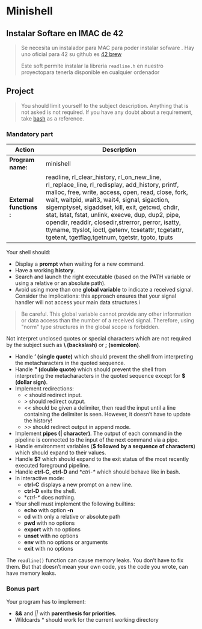 # Minishell

## Instalar Softare en IMAC de 42

> Se necesita un instalador para MAC para poder instalar sofware . Hay uno oficial para 42 su github es [42 brew](https://github.com/42School/brew)
>
> Este soft permite instalar la libreria `readline.h` en nuestro proyectopara tenerla disponible en cualquier ordenador


## Project

> You should limit yourself to the subject description. Anything that
is not asked is not required.
> If you have any doubt about a requirement, take [bash](https://www.gnu.org/savannah-checkouts/gnu/bash/manual/) as a reference.

### Mandatory part

| Action | Description |
| ----   | ---- |
| **Program name:**        |  minishell |
| **External functions :** | readline, rl_clear_history, rl_on_new_line, rl_replace_line, rl_redisplay, add_history, printf, malloc, free, write, access, open, read, close, fork, wait, waitpid, wait3, wait4, signal, sigaction, sigemptyset, sigaddset, kill, exit, getcwd, chdir, stat, lstat, fstat, unlink, execve, dup, dup2, pipe, opendir, readdir, closedir,strerror, perror, isatty, ttyname, ttyslot, ioctl, getenv, tcsetattr, tcgetattr, tgetent, tgetflag,tgetnum, tgetstr, tgoto, tputs |

Your shell should:
- Display a **prompt** when waiting for a new command.
- Have a working **history**.
- Search and launch the right executable (based on the PATH variable or using a relative or an absolute path).
- Avoid using more than one **global variable** to indicate a received signal. Consider the implications: this approach ensures that your signal handler will not access your main data structures.i

> Be careful. This global variable cannot provide any other information or data access than the number of a received signal.
> Therefore, using "norm" type structures in the global scope is forbidden.

Not interpret unclosed quotes or special characters which are not required by the subject such as **\ (backslash)** or **; (semicolon)**.
- Handle **’ (single quote)** which should prevent the shell from interpreting the metacharacters in the quoted sequence.
- Handle **" (double quote)** which should prevent the shell from interpreting the metacharacters in the quoted sequence except for **$ (dollar sign)**.
- Implement redirections:
	- *<* should redirect input.
	- *>* should redirect output.
	- *<<* should be given a delimiter, then read the input until a line containing the delimiter is seen. However, it doesn’t have to update the history!
	- *>>* should redirect output in append mode.
- Implement **pipes (| character)**. The output of each command in the pipeline is connected to the input of the next command via a pipe.
-	Handle environment variables (**$ followed by a sequence of characters**) which should expand to their values.
-	Handle **$?** which should expand to the exit status of the most recently executed foreground pipeline.
- Handle **ctrl-C**, **ctrl-D** and **ctrl-\** which should behave like in bash.
- In interactive mode:
	- **ctrl-C** displays a new prompt on a new line.
	- **ctrl-D** exits the shell.
	- **ctrl-\** does nothing.
- Your shell must implement the following builtins:
	- **echo** with option **-n**
	- **cd** with only a relative or absolute path
	- **pwd** with no options
	- **export** with no options
	- **unset** with no options
	- **env** with no options or arguments
	- **exit** with no options

The `readline()` function can cause memory leaks. You don’t have to fix them. But that doesn’t mean your own code, yes the code you wrote, can have memory leaks.

### Bonus part

Your program has to implement:

- **&&** and *||* with **parenthesis for priorities**.
- Wildcards * should work for the current working directory

